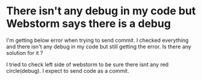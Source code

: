 
# There isn't any debug in my code but Webstorm says there is a debug

I'm getting below error when trying to send commit. I checked everything and there isn't any debug in my code but still getting the error. Is there any solution for it ?

I tried to check left side of webstorm to be sure there isnt any red circle(debug).
I expect to send code as a commit.

        